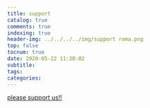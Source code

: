 ```yaml
---
title: support
catalog: true
comments: true
indexing: true
header-img: ../../../../img/support roma.png
top: false
tocnum: true
date: 2020-05-22 11:20:02
subtitle:
tags:
categories:
---
```

<a href="https://paypal.me/RomaKidsShow?locale.x=en_US">please support us!!</a>